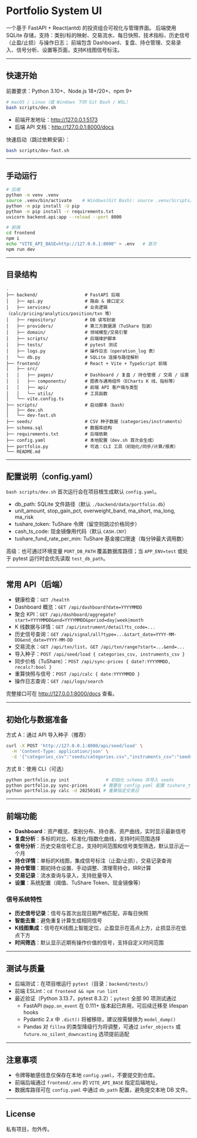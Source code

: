 # Portfolio System UI

一个基于 FastAPI + React(antd) 的投资组合可视化与管理界面。
后端使用 SQLite 存储，支持：类别/标的映射、交易流水、每日快照、技术指标、历史信号（止盈/止损）与操作日志；
前端包含 Dashboard、复盘、持仓管理、交易录入、信号分析、设置等页面，支持K线图信号标注。

---

## 快速开始

前置要求：Python 3.10+、Node.js 18+/20+、npm 9+

```bash
# macOS / Linux（或 Windows 下的 Git Bash / WSL）
bash scripts/dev.sh
```

- 前端开发地址：http://127.0.0.1:5173
- 后端 API 文档：http://127.0.0.1:8000/docs

快速启动（跳过依赖安装）：

```bash
bash scripts/dev-fast.sh
```

---

## 手动运行

```bash
# 后端
python -m venv .venv
source .venv/bin/activate    # Windows(Git Bash): source .venv/Scripts/activate
python -m pip install -U pip
python -m pip install -r requirements.txt
uvicorn backend.api:app --reload --port 8000

# 前端
cd frontend
npm i
echo "VITE_API_BASE=http://127.0.0.1:8000" > .env   # 首次
npm run dev
```

---

## 目录结构

```
.
├── backend/                  # FastAPI 后端
│   ├── api.py                # 路由 & 接口定义
│   ├── services/             # 业务逻辑（calc/pricing/analytics/position/txn 等）
│   ├── repository/           # DB 读写封装
│   ├── providers/            # 第三方数据源（TuShare 包装）
│   ├── domain/               # 领域模型/交易引擎
│   ├── scripts/              # 后端维护脚本
│   ├── tests/                # pytest 测试
│   ├── logs.py               # 操作日志（operation_log 表）
│   └── db.py                 # SQLite 连接与路径解析
├── frontend/                 # React + Vite + TypeScript 前端
│   ├── src/
│   │   ├── pages/            # Dashboard / 复盘 / 持仓管理 / 交易 / 设置
│   │   ├── components/       # 图表与通用组件（ECharts K 线、指标等）
│   │   ├── api/              # 前端 API 客户端与类型
│   │   └── utils/            # 工具函数
│   └── vite.config.ts
├── scripts/                  # 启动脚本（bash）
│   ├── dev.sh
│   └── dev-fast.sh
├── seeds/                    # CSV 种子数据（categories/instruments）
├── schema.sql                # 数据库结构
├── requirements.txt          # 后端依赖
├── config.yaml               # 本地配置（dev.sh 首次会生成）
├── portfolio.py              # 可选：CLI 工具（初始化/同步/计算/报表）
└── README.md
```

---

## 配置说明（config.yaml）

`bash scripts/dev.sh` 首次运行会在项目根生成默认 `config.yaml`。

- db_path: SQLite 文件路径（默认 `./backend/data/portfolio.db`）
- unit_amount, stop_gain_pct, overweight_band, ma_short, ma_long, ma_risk
- tushare_token: TuShare 令牌（留空则跳过价格同步）
- cash_ts_code: 现金镜像用代码（默认 `CASH.CNY`）
- tushare_fund_rate_per_min: TuShare 基金接口限速（每分钟最大调用数）

高级：也可通过环境变量 `PORT_DB_PATH` 覆盖数据库路径；当 `APP_ENV=test` 或处于 pytest 运行时会优先读取 `test_db_path`。

---

## 常用 API（后端）

- 健康检查：`GET /health`
- Dashboard 概览：`GET /api/dashboard?date=YYYYMMDD`
- 聚合 KPI：`GET /api/dashboard/aggregate?start=YYYYMMDD&end=YYYYMMDD&period=day|week|month`
- K 线数据与详情：`GET /api/instrument/detail?ts_code=...`
- 历史信号查询：`GET /api/signal/all?type=...&start_date=YYYY-MM-DD&end_date=YYYY-MM-DD`
- 交易流水：`GET /api/txn/list`、`GET /api/txn/range?start=...&end=...`
- 导入种子：`POST /api/seed/load { categories_csv, instruments_csv }`
- 同步价格（TuShare）：`POST /api/sync-prices { date?:YYYYMMDD, recalc?:bool }`
- 重算快照与信号：`POST /api/calc { date:YYYYMMDD }`
- 操作日志查询：`GET /api/logs/search`

完整接口可在 http://127.0.0.1:8000/docs 查看。

---

## 初始化与数据准备

方式 A：通过 API 导入种子（推荐）

```bash
curl -X POST 'http://127.0.0.1:8000/api/seed/load' \
  -H 'Content-Type: application/json' \
  -d '{"categories_csv":"seeds/categories.csv","instruments_csv":"seeds/instruments.csv"}'
```

方式 B：使用 CLI（可选）

```bash
python portfolio.py init              # 初始化 schema 并导入 seeds
python portfolio.py sync-prices      # 需要在 config.yaml 配置 tushare_token
python portfolio.py calc -d 20250101 # 重算指定交易日
```

---

## 前端功能

- **Dashboard**：资产概览、类别分布、持仓表、资产曲线，实时显示最新信号
- **复盘分析**：多标的对比、标准化/指数化曲线，支持时间范围选择
- **信号分析**：历史交易信号汇总，支持时间范围和信号类型筛选，默认显示近一个月
- **持仓详情**：单标的K线图，集成信号标注（止盈/止损），交易记录查询
- **持仓管理**：期初持仓设置、手动调整、清理零持仓，IRR计算
- **交易记录**：流水查询与录入，支持批量导入
- **设置**：系统配置（阈值、TuShare Token、现金镜像等）

### 信号系统特性
- **历史信号记录**：信号与首次出现日期严格匹配，非每日快照
- **智能去重**：避免重复计算生成相同信号
- **K线图集成**：信号在K线图上智能定位，止盈显示在高点上方，止损显示在低点下方
- **时间筛选**：默认显示近期有操作价值的信号，支持自定义时间范围

---

## 测试与质量

- 后端测试：在项目根运行 `pytest`（目录：`backend/tests/`）
- 前端 ESLint：`cd frontend && npm run lint`
- 最近验证（Python 3.13.7，pytest 8.3.2）：`pytest` 全部 90 项测试通过
  - FastAPI `@app.on_event` 在 0.111+ 版本起已弃用，可后续迁移至 lifespan hooks
  - Pydantic 2.x 中 `.dict()` 将被移除，建议按需替换为 `model_dump()`
  - Pandas 对 `fillna` 的类型降级行为将调整，可通过 `infer_objects` 或 `future.no_silent_downcasting` 选项提前适配

---

## 注意事项

- 令牌等敏感信息仅保存在本地 `config.yaml`，不要提交到仓库。
- 前端后端通过 `frontend/.env` 的 `VITE_API_BASE` 指定后端地址。
- 数据库路径可在 `config.yaml` 中通过 `db_path` 配置，避免提交本地 DB 文件。

---

## License

私有项目，勿外传。
